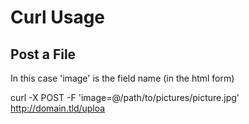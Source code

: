 # Curl Usage

## Post a File

In this case 'image' is the field name (in the html form)

curl -X POST -F 'image=@/path/to/pictures/picture.jpg' http://domain.tld/uploa
